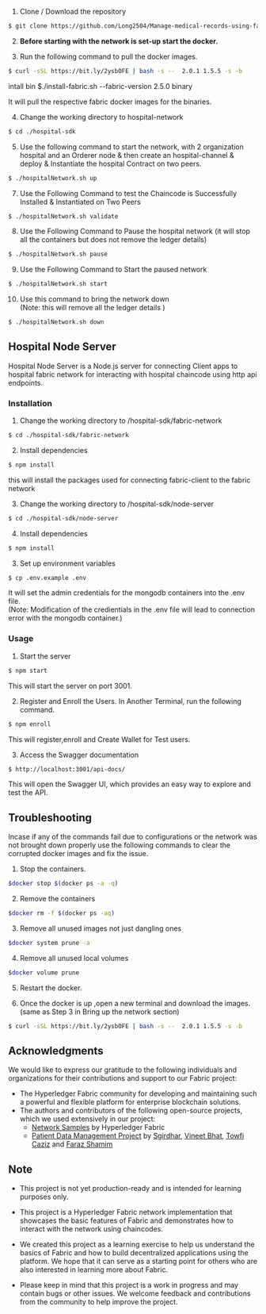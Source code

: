 1. Clone / Download the repository

```bash
$ git clone https://github.com/Long2504/Manage-medical-records-using-fabric.git
```

2. **Before starting with the network is set-up start the docker.**

3. Run the following command to pull the docker images.

```bash
$ curl -sSL https://bit.ly/2ysbOFE | bash -s --  2.0.1 1.5.5 -s -b

```

intall bin
$./install-fabric.sh --fabric-version 2.5.0 binary

It will pull the respective fabric docker images for the binaries.

4. Change the working directory to hospital-network

```bash
$ cd ./hospital-sdk
```

5. Use the following command to start the network, with 2 organization hospital and an Orderer node & then create an hospital-channel & deploy & Instantiate the hospital Contract on two peers.

```bash
$ ./hospitalNetwork.sh up
```

7. Use the Following Command to test the Chaincode is Successfully Installed & Instantiated on Two Peers

```bash
$ ./hospitalNetwork.sh validate
```

8. Use the Following Command to Pause the hospital network (it will stop all the containers but does not remove the ledger details)

```bash
$ ./hospitalNetwork.sh pause
```

9. Use the Following Command to Start the paused network

```bash
$ ./hospitalNetwork.sh start
```

10. Use this command to bring the network down <br>
    (Note: this will remove all the ledger details )

```bash
$ ./hospitalNetwork.sh down
```

## Hospital Node Server

Hospital Node Server is a Node.js server for connecting Client apps to hospital fabric network for interacting with hospital chaincode using http api endpoints.

### Installation

1. Change the working directory to /hospital-sdk/fabric-network

```bash
$ cd ./hospital-sdk/fabric-network
```

2. Install dependencies

```bash
$ npm install
```

this will install the packages used for connecting fabric-client to the fabric network

3. Change the working directory to /hospital-sdk/node-server

```bash
$ cd ./hospital-sdk/node-server
```

4. Install dependencies

```bash
$ npm install
```

3. Set up environment variables

```bash
$ cp .env.example .env
```

It will set the admin credentials for the mongodb containers into the .env file. <br>
(Note: Modification of the credientials in the .env file will lead to connection error with the mongodb container.)

### Usage

1. Start the server

```bash
$ npm start
```

This will start the server on port 3001.

2. Register and Enroll the Users. In Another Terminal, run the following command.

```bash
$ npm enroll
```

This will register,enroll and Create Wallet for Test users.

3. Access the Swagger documentation

```bash
$ http://localhost:3001/api-docs/
```

This will open the Swagger UI, which provides an easy way to explore and test the API.

## Troubleshooting

Incase if any of the commands fail due to configurations or the network was not brought down properly use the following commands to clear the corrupted docker images and fix the issue.

1. Stop the containers.

```bash
$docker stop $(docker ps -a -q)
```

2. Remove the containers

```bash
$docker rm -f $(docker ps -aq)
```

3. Remove all unused images not just dangling ones

```bash
$docker system prune -a
```

4. Remove all unused local volumes

```bash
$docker volume prune
```

5. Restart the docker.

6. Once the docker is up ,open a new terminal and download the images. (same as Step 3 in Bring up the network section)

```bash
$ curl -sSL https://bit.ly/2ysbOFE | bash -s --  2.0.1 1.5.5 -s -b
```

## Acknowledgments

We would like to express our gratitude to the following individuals and organizations for their contributions and support to our Fabric project:

- The Hyperledger Fabric community for developing and maintaining such a powerful and flexible platform for enterprise blockchain solutions.
- The authors and contributors of the following open-source projects, which we used extensively in our project:
  - [Network Samples](https://github.com/hyperledger/fabric-samples) by Hyperledger Fabric
  - [Patient Data Management Project](https://github.com/sgirdhar/hyperledger-fabric-patient-data-management) by [Sgirdhar](https://github.com/sgirdhar), [Vineet Bhat](https://github.com/bhatvineeth), [Towfi Caziz](https://github.com/towficaziz) and [Faraz Shamim](https://github.com/farazshamim9)

## Note

- This project is not yet production-ready and is intended for learning purposes only.

- This project is a Hyperledger Fabric network implementation that showcases the basic features of Fabric and demonstrates how to interact with the network using chaincodes.

- We created this project as a learning exercise to help us understand the basics of Fabric and how to build decentralized applications using the platform. We hope that it can serve as a starting point for others who are also interested in learning more about Fabric.

- Please keep in mind that this project is a work in progress and may contain bugs or other issues. We welcome feedback and contributions from the community to help improve the project.
